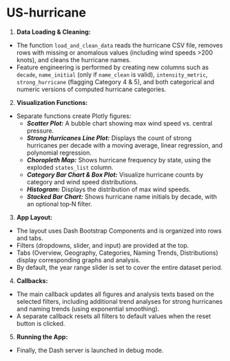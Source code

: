 # US-hurricane

1. **Data Loading & Cleaning:**
- The function `load_and_clean_data` reads the hurricane CSV file, removes rows with missing or anomalous values (including wind speeds >200 knots), and cleans the hurricane names.
- Feature engineering is performed by creating new columns such as `decade`, `name_initial` (only if `name_clean` is valid), `intensity_metric`, `strong_hurricane` (flagging Category 4 & 5), and both categorical and numeric versions of computed hurricane categories.

2. **Visualization Functions:**
- Separate functions create Plotly figures:
    - ***Scatter Plot:*** A bubble chart showing max wind speed vs. central pressure.
    - ***Strong Hurricanes Line Plot:*** Displays the count of strong hurricanes per decade with a moving average, linear regression, and polynomial regression.
    - ***Choropleth Map:*** Shows hurricane frequency by state, using the exploded `states_list` column.
    - ***Category Bar Chart & Box Plot:*** Visualize hurricane counts by category and wind speed distributions.
    - ***Histogram:*** Displays the distribution of max wind speeds.
    - ***Stacked Bar Chart:*** Shows hurricane name initials by decade, with an optional top‑N filter.

3. **App Layout:**
- The layout uses Dash Bootstrap Components and is organized into rows and tabs.
- Filters (dropdowns, slider, and input) are provided at the top.
- Tabs (Overview, Geography, Categories, Naming Trends, Distributions) display corresponding graphs and analysis.
- By default, the year range slider is set to cover the entire dataset period.

4. **Callbacks:**
- The main callback updates all figures and analysis texts based on the selected filters, including additional trend analyses for strong hurricanes and naming trends (using exponential smoothing).
- A separate callback resets all filters to default values when the reset button is clicked.

5. **Running the App:**
- Finally, the Dash server is launched in debug mode.
